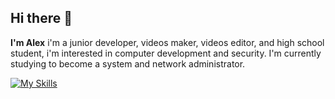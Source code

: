 ## Hi there 👋

**I'm Alex** i'm a junior developer, videos maker, videos editor, and high school student, i'm interested in computer development and security. I'm currently studying to become a system and network administrator.

[![My Skills](https://skillicons.dev/icons?i=html,css,cpp,c,tailwindcss,python,lua,ruby,figma,ps,pr,au,ae,linux,windows,vscode,pycharm,visualstudio,discord,clion)](https://skillicons.dev)


